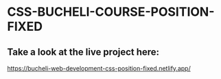 # CSS-BUCHELI-COURSE-POSITION-FIXED

## Take a look at the live project here:
https://bucheli-web-development-css-position-fixed.netlify.app/
